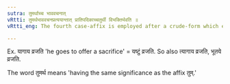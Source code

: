 ```yaml
---
sutra: तुमर्थाच्च भाववचनात्
vRtti: तुमर्थभाववचनप्रत्ययान्तात् प्रातिपदिकाच्चतुर्थी विभक्तिर्भवति ॥
vRtti_eng: The fourth case-affix is employed after a crude-form which ends in an affix denoting 'condition' (abstract noun, (III. 3. 11)) and having the force of the affix _tum_ (or Infinitive of purpose).

---
```

Ex. यागाय व्रजति 'he goes to offer a sacrifice' = यष्टुं व्रजति. So also त्यागाय व्रजति, भूतये व्रजति.

The word तुमर्थ means 'having the same significance as the affix तुम्.'